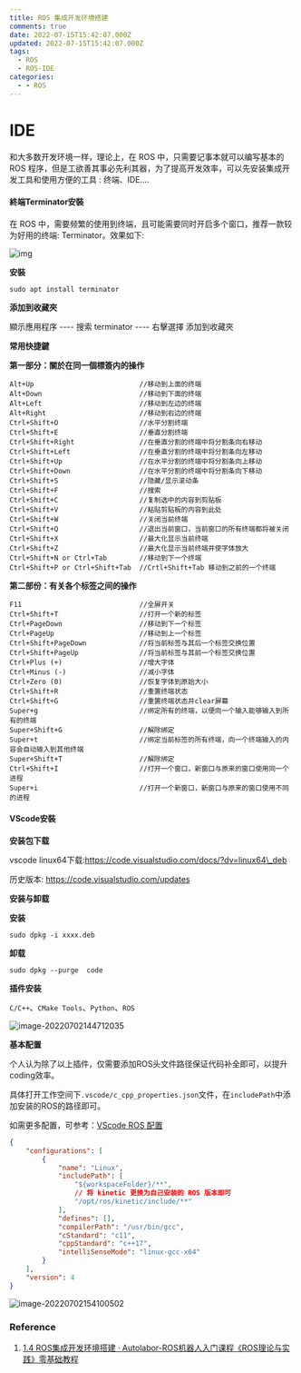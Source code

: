 ```yaml
---
title: ROS 集成开发环境搭建
comments: true
date: 2022-07-15T15:42:07.000Z
updated: 2022-07-15T15:42:07.000Z
tags:
  - ROS
  - ROS-IDE
categories:
  - - ROS
---
```


# IDE

和大多数开发环境一样，理论上，在 ROS 中，只需要记事本就可以编写基本的 ROS 程序，但是工欲善其事必先利其器，为了提高开发效率，可以先安装集成开发工具和使用方便的工具 : 终端、IDE....

#### 終端Terminator安裝

在 ROS 中，需要频繁的使用到终端，且可能需要同时开启多个窗口，推荐一款较为好用的终端: Terminator。效果如下:

![img](../images/posts/ros-IDE-config.assets/terminator%E6%95%88%E6%9E%9C.PNG)

**安裝**

```shell
sudo apt install terminator
```

**添加到收藏夾**

顯示應用程序 ---- 搜索 terminator ---- 右擊選擇 添加到收藏夾

**常用快捷鍵**

**第一部分：關於在同一個標簽内的操作**

```
Alt+Up                          //移动到上面的终端
Alt+Down                        //移动到下面的终端
Alt+Left                        //移动到左边的终端
Alt+Right                       //移动到右边的终端
Ctrl+Shift+O                    //水平分割终端
Ctrl+Shift+E                    //垂直分割终端
Ctrl+Shift+Right                //在垂直分割的终端中将分割条向右移动
Ctrl+Shift+Left                 //在垂直分割的终端中将分割条向左移动
Ctrl+Shift+Up                   //在水平分割的终端中将分割条向上移动
Ctrl+Shift+Down                 //在水平分割的终端中将分割条向下移动
Ctrl+Shift+S                    //隐藏/显示滚动条
Ctrl+Shift+F                    //搜索
Ctrl+Shift+C                    //复制选中的内容到剪贴板
Ctrl+Shift+V                    //粘贴剪贴板的内容到此处
Ctrl+Shift+W                    //关闭当前终端
Ctrl+Shift+Q                    //退出当前窗口，当前窗口的所有终端都将被关闭
Ctrl+Shift+X                    //最大化显示当前终端
Ctrl+Shift+Z                    //最大化显示当前终端并使字体放大
Ctrl+Shift+N or Ctrl+Tab        //移动到下一个终端
Ctrl+Shift+P or Ctrl+Shift+Tab  //Crtl+Shift+Tab 移动到之前的一个终端
```

**第二部份：有关各个标签之间的操作**

```
F11                             //全屏开关
Ctrl+Shift+T                    //打开一个新的标签
Ctrl+PageDown                   //移动到下一个标签
Ctrl+PageUp                     //移动到上一个标签
Ctrl+Shift+PageDown             //将当前标签与其后一个标签交换位置
Ctrl+Shift+PageUp               //将当前标签与其前一个标签交换位置
Ctrl+Plus (+)                   //增大字体
Ctrl+Minus (-)                  //减小字体
Ctrl+Zero (0)                   //恢复字体到原始大小
Ctrl+Shift+R                    //重置终端状态
Ctrl+Shift+G                    //重置终端状态并clear屏幕
Super+g                         //绑定所有的终端，以便向一个输入能够输入到所有的终端
Super+Shift+G                   //解除绑定
Super+t                         //绑定当前标签的所有终端，向一个终端输入的内容会自动输入到其他终端
Super+Shift+T                   //解除绑定
Ctrl+Shift+I                    //打开一个窗口，新窗口与原来的窗口使用同一个进程
Super+i                         //打开一个新窗口，新窗口与原来的窗口使用不同的进程
```

#### VScode安裝

**安装包下载**

vscode linux64下载:https://code.visualstudio.com/docs/?dv=linux64\_deb

历史版本: https://code.visualstudio.com/updates

**安装与卸载**

**安装**

```shell
sudo dpkg -i xxxx.deb
```

**卸载**

```shell
sudo dpkg --purge  code
```

**插件安装**

`C/C++`、`CMake Tools`、`Python`、`ROS`

![image-20220702144712035](../images/posts/ros-IDE-config.assets/image-20220702144712035.png)

**基本配置**

个人认为除了以上插件，仅需要添加ROS头文件路径保证代码补全即可，以提升coding效率。

具体打开工作空间下`.vscode/c_cpp_properties.json`文件，在`includePath`中添加安装的ROS的路径即可。

如需更多配置，可参考：[VScode ROS 配置](http://www.autolabor.com.cn/book/ROSTutorials/chapter1/14-ros-ji-cheng-kai-fa-huan-jing-da-jian/142-an-zhuang-vscode.html)

```json
{
    "configurations": [
        {
            "name": "Linux",
            "includePath": [
                "${workspaceFolder}/**",
                // 将 kinetic 更换为自己安装的 ROS 版本即可
                "/opt/ros/kinetic/include/**"
            ],
            "defines": [],
            "compilerPath": "/usr/bin/gcc",
            "cStandard": "c11",
            "cppStandard": "c++17",
            "intelliSenseMode": "linux-gcc-x64"
        }
    ],
    "version": 4
}
```

![image-20220702154100502](../images/posts/ros-IDE-config.assets/image-20220702154100502.png)

### Reference

1. [1.4 ROS集成开发环境搭建 · Autolabor-ROS机器人入门课程《ROS理论与实践》零基础教程](http://www.autolabor.com.cn/book/ROSTutorials/chapter1/14-ros-ji-cheng-kai-fa-huan-jing-da-jian.html)
